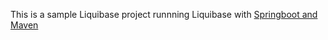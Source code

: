 This is a sample Liquibase project runnning Liquibase with [Springboot and Maven](https://docs.liquibase.com/tools-integrations/springboot/using-springboot-with-maven.html)
